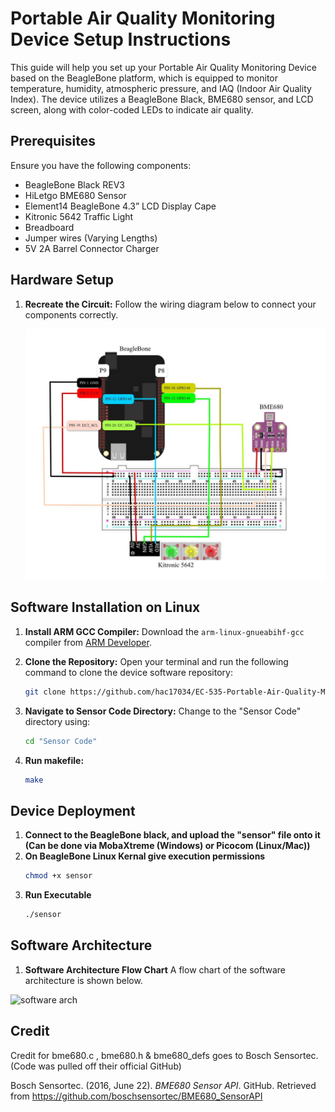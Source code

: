 # Portable Air Quality Monitoring Device Setup Instructions

This guide will help you set up your Portable Air Quality Monitoring Device based on the BeagleBone platform, which is equipped to monitor temperature, humidity, atmospheric pressure, and IAQ (Indoor Air Quality Index). The device utilizes a BeagleBone Black, BME680 sensor, and LCD screen, along with color-coded LEDs to indicate air quality.

## Prerequisites
Ensure you have the following components:
- BeagleBone Black REV3
- HiLetgo BME680 Sensor
- Element14 BeagleBone 4.3” LCD Display Cape
- Kitronic 5642 Traffic Light
- Breadboard
- Jumper wires (Varying Lengths)
- 5V 2A Barrel Connector Charger

## Hardware Setup
1. **Recreate the Circuit:**
   Follow the wiring diagram below to connect your components correctly.
   
   ![Wiring Diagram](<Wiring Diagram.jpg>)

## Software Installation on Linux
1. **Install ARM GCC Compiler:**
   Download the `arm-linux-gnueabihf-gcc` compiler from [ARM Developer](https://developer.arm.com/downloads/-/gnu-a).

2. **Clone the Repository:**
   Open your terminal and run the following command to clone the device software repository:
   ```bash
   git clone https://github.com/hac17034/EC-535-Portable-Air-Quality-Monitoring-Device-.git
3. **Navigate to Sensor Code Directory:**
   Change to the "Sensor Code" directory using:
   ```bash
   cd "Sensor Code"
4. **Run makefile:**
   ```bash
   make

## Device Deployment

1. **Connect to the BeagleBone black, and upload the "sensor" file onto it (Can be done via MobaXtreme (Windows) or Picocom (Linux/Mac))**
2. **On BeagleBone Linux Kernal give execution permissions**
   ```bash
   chmod +x sensor
3. **Run Executable**
   ```bash
   ./sensor

## Software Architecture

1. **Software Architecture Flow Chart**
   A flow chart of the software architecture is shown below.
   
![software arch](https://github.com/ylu149/Embedded_System_Air_Quality_Sensor/assets/112204184/a5f95f39-af2f-4622-95ce-f29a2f5ae449)

## Credit
Credit for bme680.c , bme680.h & bme680_defs goes to Bosch Sensortec. (Code was pulled off their official GitHub) 

Bosch Sensortec. (2016, June 22). *BME680 Sensor API*. GitHub. Retrieved from
https://github.com/boschsensortec/BME680_SensorAPI




   

   
